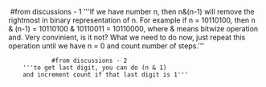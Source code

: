 ​        #from discussions - 1
        '''If we have number n, then n&(n-1) will remove the rightmost in binary representation of n. For example if n = 10110100, then n & (n-1) = 10110100 & 10110011 = 10110000, where & means bitwize operation and. Very convinient, is it not? What we need to do now, just repeat this operation until we have n = 0 and count number of steps.'''
				
				
				
				#from discussions - 2
        '''to get last digit, you can do (n & 1) 
        and increment count if that last digit is 1'''

